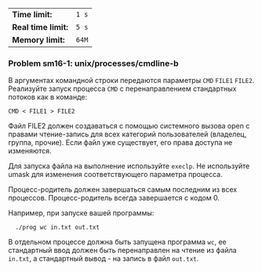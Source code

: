 |                      |       |
|----------------------|-------|
| **Time limit:**      | `1 s` |
| **Real time limit:** | `5 s` |
| **Memory limit:**    | `64M` |


### Problem sm16-1: unix/processes/cmdline-b

В аргументах командной строки передаются параметры `CMD` `FILE1` `FILE2`. Реализуйте запуск процесса
`CMD` с перенаправлением стандартных потоков как в команде:

    
    
    CMD < FILE1 > FILE2
    

Файл FILE2 должен создаваться с помощью системного вызова open с правами чтение-запись для всех
категорий пользователей (владелец, группа, прочие). Если файл уже существует, его права доступа не
изменяются.

Для запуска файла на выполнение используйте `execlp`. Не используйте umask для изменения
соответствующего параметра процесса.

Процесс-родитель должен завершаться самым последним из всех процессов. Процесс-родитель всегда
завершается с кодом 0.

Например, при запуске вашей программы:

    
    
      ./prog wc in.txt out.txt
    

В отдельном процессе должна быть запущена программа `wc`, ее стандартный ввод должен быть
перенаправлен на чтение из файла `in.txt`, а стандартный вывод - на запись в файл `out.txt`.

